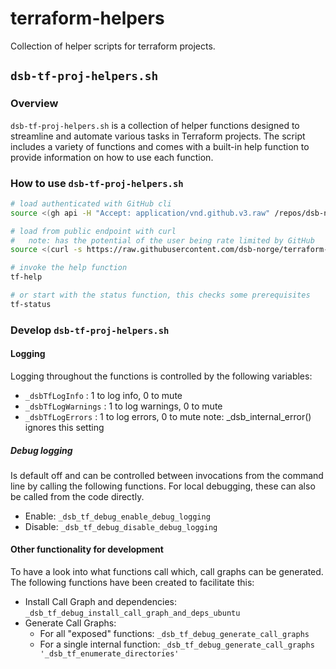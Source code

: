 # terraform-helpers

Collection of helper scripts for terraform projects.

## `dsb-tf-proj-helpers.sh`

### Overview

`dsb-tf-proj-helpers.sh` is a collection of helper functions designed to streamline and automate various tasks in Terraform projects. The script includes a variety of functions and comes with a built-in help function to provide information on how to use each function.

### How to use `dsb-tf-proj-helpers.sh`

```bash
# load authenticated with GitHub cli
source <(gh api -H "Accept: application/vnd.github.v3.raw" /repos/dsb-norge/terraform-helpers/contents/dsb-tf-proj-helpers.sh) ;

# load from public endpoint with curl
#   note: has the potential of the user being rate limited by GitHub
source <(curl -s https://raw.githubusercontent.com/dsb-norge/terraform-helpers/blob/main/dsb-tf-proj-helpers.sh) ;

# invoke the help function
tf-help

# or start with the status function, this checks some prerequisites
tf-status
```

### Develop `dsb-tf-proj-helpers.sh`

#### Logging

Logging throughout the functions is controlled by the following variables:

- `_dsbTfLogInfo` : 1 to log info, 0 to mute
- `_dsbTfLogWarnings` : 1 to log warnings, 0 to mute
- `_dsbTfLogErrors` : 1 to log errors, 0 to mute
    note: _dsb_internal_error() ignores this setting

##### Debug logging

Is default off and can be controlled between invocations from the command line by calling the following functions. For local debugging, these can also be called from the code directly.

- Enable: `_dsb_tf_debug_enable_debug_logging`
- Disable: `_dsb_tf_debug_disable_debug_logging`

#### Other functionality for development

To have a look into what functions call which, call graphs can be generated. The following functions have been created to facilitate this:

- Install Call Graph and dependencies: `_dsb_tf_debug_install_call_graph_and_deps_ubuntu`
- Generate Call Graphs:
  - For all "exposed" functions: `_dsb_tf_debug_generate_call_graphs`
  - For a single internal function: `_dsb_tf_debug_generate_call_graphs '_dsb_tf_enumerate_directories'`
